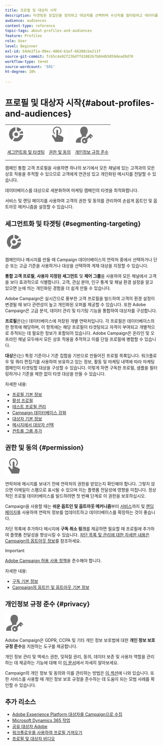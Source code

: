 ```yaml
---
title: 프로필 및 대상자 시작
description: 타겟팅된 모집단을 정의하고 대상자를 선택하며 수신자를 필터링하고 데이터를 수집하며 프로필을 업데이트합니다.
audience: audiences
content-type: reference
topic-tags: about-profiles-and-audiences
feature: Profiles
role: User
level: Beginner
exl-id: b4de2f1a-09ec-486d-b1ef-66208cbe211f
source-git-commit: fcb5c4a92f23bdffd1082b7b044b5859dead9d70
workflow-type: tm+mt
source-wordcount: '591'
ht-degree: 10%

---
```


# 프로필 및 대상자 시작{#about-profiles-and-audiences}

<table>
<tr>
<td><img src="assets/do-not-localize/icon_segment.svg" width="60px"><p><a href="#segmenting-targeting">세그먼트화 및 타겟팅</a></p></td>
<td><img src="assets/do-not-localize/icon_permission.svg" width="60px"><p><a href="#permission">권한 및 동의</a></p></td>
<td><img src="assets/do-not-localize/icon_privacy.svg" width="60px"><p><a href="#privacy">개인정보 규정 준수</a></p></td></tr>
</table>

캠페인 통합 고객 프로필을 사용하면 하나의 보기에서 모든 채널에 있는 고객과의 모든 상호 작용을 추적할 수 있으므로 고객에게 연관성 있고 개인화된 메시지를 전달할 수 있습니다.

데이터베이스를 대상으로 세분화하여 마케팅 캠페인의 타겟을 최적화합니다.

서비스 및 랜딩 페이지를 사용하여 고객의 권한 및 동의를 관리하여 손쉽게 옵트인 및 옵트아웃 메커니즘을 설정할 수 있습니다.

## 세그먼트화 및 타겟팅 {#segmenting-targeting}

<img src="assets/do-not-localize/icon_segment.svg" width="60px">

캠페인이나 메시지를 만들 때 Campaign 데이터베이스의 연락처 중에서 선택하거나 단순 또는 고급 기준을 사용하거나 대상을 선택하여 게재 대상을 지정할 수 있습니다.

**통합 고객 프로필**, **사용자 지정된 세그먼트** 및 **제어 그룹**&#x200B;을 사용하여 모든 채널에서 고객을 보다 효과적으로 식별합니다. 고객, 관심 분야, 인구 통계 및 채널 환경 설정을 알고 있으면 눈에 띄는 개인화된 경험을 더 쉽게 만들 수 있습니다.

Adobe Campaign은 실시간으로 풍부한 고객 프로필을 빌드하여 고객의 환경 설정이 변경될 때 보다 관련성이 높고 개인화된 오퍼를 제공할 수 있습니다. 또한 Adobe Campaign은 고급 분석, 데이터 관리 및 타기팅 기능을 통합하여 대상자를 구성합니다.

**프로필**&#x200B;은(는) 데이터베이스에 저장된 개별 연락처입니다. 각 프로필은 데이터베이스의 한 항목에 해당하며, 이 항목에는 해당 프로필이 타겟팅되고 자격이 부여되고 개별적으로 추적되는 데 필요한 정보가 포함되어 있습니다. Adobe Campaign은 온라인 및 오프라인 채널 모두에서 모든 상호 작용을 추적하고 이를 단일 프로필에 병합할 수 있습니다.

**대상**&#x200B;은(는) 특정 기준이나 기준 집합을 기반으로 만들어진 프로필 목록입니다. 워크플로우 및 쿼리 편집기를 사용하여 보유하고 있는 정보, 활동 및 마케팅 내역에 따라 마케팅 캠페인이 타겟팅할 대상을 구성할 수 있습니다. 이렇게 하면 구독한 프로필, 샘플을 필터링하거나 기준을 제한 없이 타겟 대상을 만들 수 있습니다.

자세한 내용:

* [프로필 기본 정보](../../audiences/using/about-profiles.md)
* [활성 프로필](../../audiences/using/active-profiles.md)
* [테스트 프로필 관리](../../audiences/using/managing-test-profiles.md)
* [Campaign 데이터베이스 강화](../../audiences/using/enriching-campaign-database.md)
* [대상자 기본 정보](../../audiences/using/about-audiences.md)
* [메시지에서 대상자 선택](../../audiences/using/selecting-an-audience-in-a-message.md)
* [컨트롤 그룹 추가](../../sending/using/control-group.md)

## 권한 및 동의 {#permission}

<img src="assets/do-not-localize/icon_permission.svg"  width="60px">

연락처에 메시지를 보내기 전에 연락처의 권한을 받았는지 확인해야 합니다. 그렇지 않으면 이메일이 스팸으로 표시될 수 있으며 이는 플랫폼 전달성에 영향을 미칩니다. 정상적인 프로필 데이터베이스를 빌드하려면 첫 번째 단계로 이 권한을 보호하십시오.

Campaign을 사용할 때는 **쉬운 옵트인 및 옵트아웃 메커니즘**&#x200B;부터 [서비스](../../audiences/using/creating-a-service.md)까지 및 [랜딩 페이지](../../channels/using/getting-started-with-landing-pages.md)를 사용하여 연락처 정보를 업데이트하고 데이터베이스를 확장하는 것이 좋습니다.

차단 목록에 추가하다 메시지에 **구독 취소 링크**&#x200B;를 제공하면 필요할 때 프로필에 추가하여 플랫폼 전달성을 향상시킬 수 있습니다. [차단 목록 및 관리에 대한 자세한 내용은 Campaign의 옵트아웃 정보](../../audiences/using/about-opt-in-and-opt-out-in-campaign.md)를 참조하세요.

>[!IMPORTANT]
>
>[Adobe Campaign 허용 사용 정책](https://www.adobe.com/legal/terms/aup.html)을 준수해야 합니다.

자세한 내용:

* [구독 기본 정보](../../audiences/using/about-subscriptions.md)
* [Campaign의 옵트인 및 옵트아웃 기본 정보](../../audiences/using/about-opt-in-and-opt-out-in-campaign.md)

## 개인정보 규정 준수 {#privacy}

<img src="assets/do-not-localize/icon_privacy.svg" width="60px">

Adobe Campaign은 GDPR, CCPA 및 기타 개인 정보 보호법에 대한 **개인 정보 보호 규정 준수**&#x200B;을 지원하는 도구를 제공합니다.

개인 정보 관리 및 액세스 권한, 잊혀질 권리, 동의, 데이터 보존 및 사용자 역할을 관리하는 데 제공하는 기능에 대해 이 [이 문서](https://helpx.adobe.com/kr/campaign/kb/campaign-privacy.html)에서 자세히 알아보세요.

Campaign의 개인 정보 및 동의와 이를 관리하는 방법은 [이 섹션](../../start/using/privacy.md)에 나와 있습니다. 또한 서비스를 사용할 때 개인 정보 보호 규정을 준수하는 데 도움이 되는 모범 사례를 확인할 수 있습니다.

## 추가 리소스

* [Adobe Experience Platform 대상자를 Campaign으로 수집](../../integrating/using/ingest-aep-data.md)
* [Microsoft Dynamics 365 작업](../../integrating/using/d365-acs-get-started.md)
* [공유 대상자 Adobe](../../integrating/using/sharing-audiences-with-audience-manager-or-people-core-service.md)
* [워크플로우를 사용하여 프로필 가져오기](../../automating/using/creating-import-workflow-templates.md)
* [프로필 및 대상자 비디오](https://experienceleague.adobe.com/docs/campaign-standard-learn/tutorials/profiles-and-audiences/creating-profiles-and-audiences.html)
